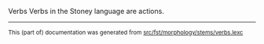 Verbs
Verbs in the Stoney language are actions.

* * *

<small>This (part of) documentation was generated from [src/fst/morphology/stems/verbs.lexc](https://github.com/giellalt/lang-sto/blob/main/src/fst/morphology/stems/verbs.lexc)</small>
